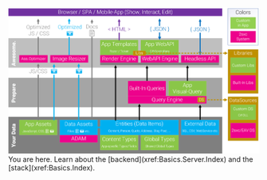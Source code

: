 
<div>
  <div class="overlay-container">
    <div class="overlay-box" style="left: 34.5%; top: 20%; height: 23%; width: 18.5%"></div>
    <img src="./assets/app-server.png" class="full-width">
  </div>
  <div class="overlay-description">
      You are here. Learn about the [backend](xref:Basics.Server.Index) and the [stack](xref:Basics.Index).
  </div>
</div>